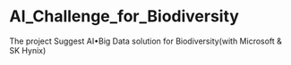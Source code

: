 # AI_Challenge_for_Biodiversity
The project Suggest AI•Big Data solution for Biodiversity(with Microsoft &amp; SK Hynix)
